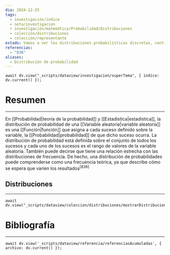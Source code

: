 ```yaml
---
dia: 2024-12-25
tags:
  - investigación/índice
  - nota/investigacion
  - investigación/matemática/Probabilidad/Distribuciones
  - colección/distribuciones
  - colección/representante
estado: Vamos a ver las distribuciones probabilísticas discretas, continuas y multivariadas
referencias:
  - "836"
aliases:
  - Distribución de probabilidad
---
```

```dataviewjs
await dv.view("_scripts/dataview/investigacion/superTema", { indice: dv.current() });
```
# Resumen
---
En [[Probabilidad|teoría de la probabilidad]] y [[Estadística|estadística]], la distribución de probabilidad de una [[Variable aleatoria|variable aleatoria]] es una [[Función|función]] que asigna a cada suceso definido sobre la variable, la [[Probabilidad|probabilidad]] de que dicho suceso ocurra. La distribución de probabilidad está definida sobre el conjunto de todos los sucesos y cada uno de los sucesos es el rango de valores de la variable aleatoria. También puede decirse que tiene una relación estrecha con las distribuciones de frecuencia. De hecho, una distribución de probabilidades puede comprenderse como una frecuencia teórica, ya que describe cómo se espera que varíen los resultados<sup><a href="#ref-836" style="color: inherit; text-decoration: none;">[836]</a></sup> 

## Distribuciones
---
```dataviewjs
await dv.view("_scripts/dataview/coleccion/distribuciones/mostrarDistribuciones");
```

# Bibliografía
---
```dataviewjs
await dv.view('_scripts/dataview/referencia/referenciasAcumuladas', { archivo: dv.current() });
```